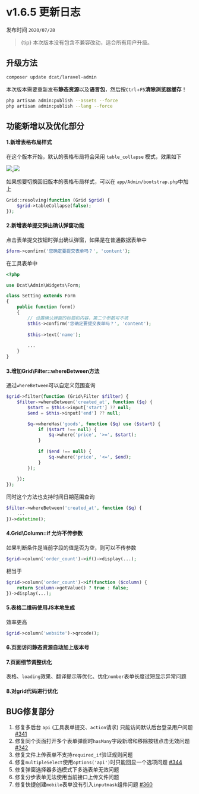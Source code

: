 # v1.6.5 更新日志


发布时间 `2020/07/28`

> {tip} 本次版本没有包含不兼容改动，适合所有用户升级。

## 升级方法

```bash
composer update dcat/laravel-admin
```

本次版本需要重新发布**静态资源**以及**语言包**，然后按`Ctrl`+`F5`**清除浏览器缓存**！
```bash
php artisan admin:publish --assets --force
php artisan admin:publish --lang --force
```


## 功能新增以及优化部分

#### 1.新增表格布局样式

在这个版本开始，默认的表格布局将会采用 `table_collapse` 模式，效果如下

<a href="https://cdn.learnku.com/uploads/images/202007/24/38389/4bCfBdtvq5.png!large" target="_blank">
    <img class="img" src="https://cdn.learnku.com/uploads/images/202007/24/38389/4bCfBdtvq5.png!large" />
</a>
<a href="https://cdn.learnku.com/uploads/images/202007/24/38389/35KJXfVXib.png!large" target="_blank">
    <img class="img" src="https://cdn.learnku.com/uploads/images/202007/24/38389/35KJXfVXib.png!large" />
</a>    

如果想要切换回旧版本的表格布局样式，可以在 `app/Admin/bootstrap.php`中加上

```php
Grid::resolving(function (Grid $grid) {
    $grid->tableCollapse(false);
});
```

#### 2.新增表单提交弹出确认弹窗功能

点击表单提交按钮时弹出确认弹窗，如果是在普通数据表单中
```php
$form->confirm('您确定要提交表单吗？', 'content');
```

在工具表单中
```php
<?php

use Dcat\Admin\Widgets\Form;

class Setting extends Form
{
	public function form()
	{
	    // 设置确认弹窗的标题和内容，第二个参数可不填
	    $this->confirm('您确定要提交表单吗？', 'content');
	    
	    $this->text('name');
	    
	    ...
	}
}
```

#### 3.增加Grid\Filter::whereBetween方法

通过`whereBetween`可以自定义范围查询

```php
$grid->filter(function (Grid\Filter $filter) {
	$filter->whereBetween('created_at', function ($q) {
		$start = $this->input['start'] ?? null;
		$end = $this->input['end'] ?? null;

		$q->whereHas('goods', function ($q) use ($start) {
			if ($start !== null) {
				$q->where('price', '>=', $start);
			}
			 
		 	if ($end !== null) {
				$q->where('price', '<=', $end);
			}
		});
		
	});
});        
```

同时这个方法也支持时间日期范围查询

```php
$filter->whereBetween('created_at', function ($q) {
	...
})->datetime();
```

#### 4.Grid\Column::if 允许不传参数

如果判断条件是当前字段的值是否为空，则可以不传参数

```php
$grid->column('order_count')->if()->display(...);
```

相当于

```php
$grid->column('order_count')->if(function ($column) {
    return $column->getValue() ? true : false;
})->display(...);
```


#### 5.表格二维码使用JS本地生成
效率更高
```php
$grid->column('website')->qrcode();
```

#### 6.页面访问静态资源自动加上版本号

#### 7.页面细节调整优化

表格、`loading`效果、翻译提示等优化、优化`number`表单长度过短显示异常问题

#### 8.对grid代码进行优化


## BUG修复部分

1. 修复多后台 `api` (工具表单提交、`action`请求) 只能访问默认后台登录用户问题 [#341](https://github.com/jqhph/dcat-admin/issues/341)
2. 修复同个页面打开多个表单弹窗时`hasMany`字段新增和移除按钮点击无效问题 [#342](https://github.com/jqhph/dcat-admin/issues/342)
3. 修复文件上传表单不支持`required_if`验证规则问题
4. 修复`multipleSelect`使用`options('api')`时只能回显一个选项问题 [#344](https://github.com/jqhph/dcat-admin/issues/344)
5. 修复弹窗选择器多选模式下多选表单无效问题
6. 修复分步表单无法使用当前接口上传文件问题
7. 修复快捷创建`mobile`表单没有引入`inputmask`组件问题 [#360](https://github.com/jqhph/dcat-admin/issues/360)
